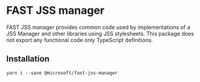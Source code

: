 # FAST JSS manager

FAST JSS manager provides common code used by implementations of a JSS Manager and other libraries using JSS stylesheets. This package does not export any functional code only TypeScript definitions.

## Installation

`yarn i --save @microsoft/fast-jss-manager`
